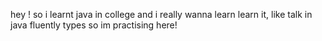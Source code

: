 hey !
so i learnt java in college and i really wanna learn learn it, like 
talk in java fluently types 
so im practising here!
